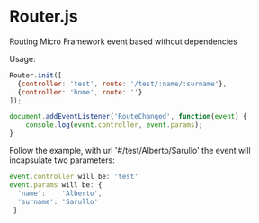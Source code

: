Router.js
=========

Routing Micro Framework event based without dependencies

Usage:

```javascript
Router.init([
  {controller: 'test', route: '/test/:name/:surname'},
  {controller: 'home', route: ''}
]);

document.addEventListener('RouteChanged', function(event) {
	console.log(event.controller, event.params);
}

```

Follow the example, with url '#/test/Alberto/Sarullo' the event will incapsulate two parameters:

```javascript
event.controller will be: 'test'
event.params will be: {
  'name':    'Alberto', 
  'surname': 'Sarullo'
 }
```

